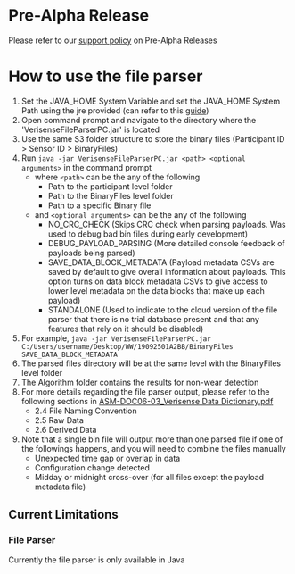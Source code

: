 # Pre-Alpha Release
Please refer to our [support policy](https://shimmersensing.com/support/wireless-sensor-networks-documentation/) on Pre-Alpha Releases

# How to use the file parser
1. Set the JAVA_HOME System Variable and set the JAVA_HOME System Path using the jre provided (can refer to this [guide](https://docs.oracle.com/goldengate/1212/gg-winux/GDRAD/java.htm#BGBFHBEA))
2. Open command prompt and navigate to the directory where the 'VerisenseFileParserPC.jar' is located
3. Use the same S3 folder structure to store the binary files (Participant ID > Sensor ID > BinaryFiles)
4. Run `java -jar VerisenseFileParserPC.jar <path> <optional arguments>` in the command prompt 
     - where `<path>` can be the any of the following
       - Path to the participant level folder
       - Path to the BinaryFiles level folder
       - Path to a specific Binary file
     - and `<optional arguments>` can be the any of the following
       - NO_CRC_CHECK (Skips CRC check when parsing payloads. Was used to debug bad bin files during early development)
       - DEBUG_PAYLOAD_PARSING (More detailed console feedback of payloads being parsed)
       - SAVE_DATA_BLOCK_METADATA (Payload metadata CSVs are saved by default to give overall information about payloads. This option turns on data block metadata CSVs to give access to lower level metadata on the data blocks that make up each payload)
       - STANDALONE (Used to indicate to the cloud version of the file parser that there is no trial database present and that any features that rely on it should be disabled)
5. For example, `java -jar VerisenseFileParserPC.jar C:/Users/username/Desktop/WW/19092501A2BB/BinaryFiles SAVE_DATA_BLOCK_METADATA`
6. The parsed files directory will be at the same level with the BinaryFiles level folder
7. The Algorithm folder contains the results for non-wear detection
8. For more details regarding the file parser output, please refer to the following sections in [ASM-DOC06-03_Verisense Data Dictionary.pdf](https://github.com/ShimmerEngineering/Shimmer-C-API/blob/VCBA-110/ShimmerBLE/FileParser/ASM-DOC06-03_Verisense%20Data%20Dictionary.pdf)
     - 2.4 File Naming Convention
     - 2.5 Raw Data
     - 2.6 Derived Data
9. Note that a single bin file will output more than one parsed file if one of the followings happens, and you will need to combine the files manually
     - Unexpected time gap or overlap in data
     - Configuration change detected
     - Midday or midnight cross-over (for all files except the payload metadata file)

## Current Limitations
### File Parser
Currently the file parser is only available in Java
